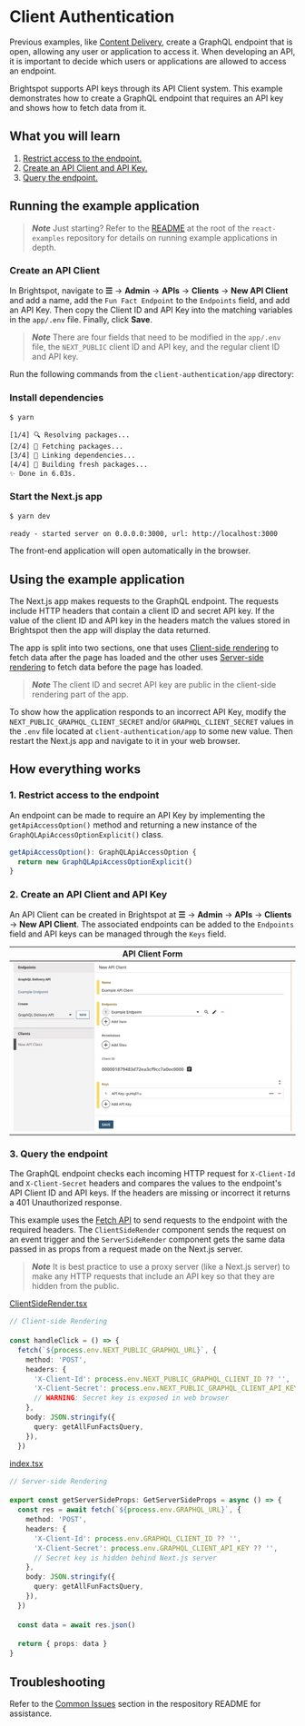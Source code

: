 # Client Authentication

Previous examples, like [Content Delivery](https://github.com/brightspot/react-examples/tree/main/content-delivery), create a GraphQL endpoint that is open, allowing any user or application to access it. When developing an API, it is important to decide which users or applications are allowed to access an endpoint.

Brightspot supports API keys through its API Client system. This example demonstrates how to create a GraphQL endpoint that requires an API key and shows how to fetch data from it.

## What you will learn

1. [Restrict access to the endpoint.](#1-restrict-access-to-the-endpoint)
2. [Create an API Client and API Key.](#2-create-an-api-client-and-api-key)
3. [Query the endpoint.](#3-query-the-endpoint)

## Running the example application

> **_Note_** Just starting? Refer to the [README](/README.md) at the root of the `react-examples` repository for details on running example applications in depth.

### Create an API Client

In Brightspot, navigate to **☰** &rarr; **Admin** &rarr; **APIs** &rarr; **Clients** &rarr; **New API Client** and add a name, add the `Fun Fact Endpoint` to the `Endpoints` field, and add an API Key. Then copy the Client ID and API Key into the matching variables in the `app/.env` file. Finally, click **Save**.

> **_Note_** There are four fields that need to be modified in the `app/.env` file, the `NEXT_PUBLIC` client ID and API key, and the regular client ID and API key.

Run the following commands from the `client-authentication/app` directory:

### Install dependencies

```sh
$ yarn
```

```
[1/4] 🔍 Resolving packages...
[2/4] 🚚 Fetching packages...
[3/4] 🔗 Linking dependencies...
[4/4] 🔨 Building fresh packages...
✨ Done in 6.03s.
```

### Start the Next.js app

```sh
$ yarn dev
```

```
ready - started server on 0.0.0.0:3000, url: http://localhost:3000
```

The front-end application will open automatically in the browser.

## Using the example application

The Next.js app makes requests to the GraphQL endpoint. The requests include HTTP headers that contain a client ID and secret API key. If the value of the client ID and API key in the headers match the values stored in Brightspot then the app will display the data returned.

The app is split into two sections, one that uses [Client-side rendering](https://nextjs.org/docs/basic-features/data-fetching/overview) to fetch data after the page has loaded and the other uses [Server-side rendering](https://nextjs.org/docs/basic-features/data-fetching/get-server-side-props) to fetch data before the page has loaded.

> **_Note_** The client ID and secret API key are public in the client-side rendering part of the app.

To show how the application responds to an incorrect API Key, modify the `NEXT_PUBLIC_GRAPHQL_CLIENT_SECRET` and/or `GRAPHQL_CLIENT_SECRET` values in the `.env` file located at `client-authentication/app` to some new value. Then restart the Next.js app and navigate to it in your web browser.

## How everything works

### 1. Restrict access to the endpoint

An endpoint can be made to require an API Key by implementing the `getApiAccessOption()` method and returning a new instance of the `GraphQLApiAccessOptionExplicit()` class.

```ts
getApiAccessOption(): GraphQLApiAccessOption {
  return new GraphQLApiAccessOptionExplicit()
}
```

### 2. Create an API Client and API Key

An API Client can be created in Brightspot at **☰** &rarr; **Admin** &rarr; **APIs** &rarr; **Clients** &rarr; **New API Client**. The associated endpoints can be added to the `Endpoints` field and API keys can be managed through the `Keys` field.

| API Client Form                                                                               |
| --------------------------------------------------------------------------------------------- |
| <img width="600" alt="API Client Form" src="./brightspot/documentation/images/apiClient.png"> |

### 3. Query the endpoint

The GraphQL endpoint checks each incoming HTTP request for `X-Client-Id` and `X-Client-Secret` headers and compares the values to the endpoint's API Client ID and API keys. If the headers are missing or incorrect it returns a 401 Unauthorized response.

This example uses the [Fetch API](https://developer.mozilla.org/en-US/docs/Web/API/Fetch_API) to send requests to the endpoint with the required headers. The `ClientSideRender` component sends the request on an event trigger and the `ServerSideRender` component gets the same data passed in as props from a request made on the Next.js server.

> **_Note_** It is best practice to use a proxy server (like a Next.js server) to make any HTTP requests that include an API key so that they are hidden from the public.

[ClientSideRender.tsx](./app/components/ClientSideRender.tsx)

```ts
// Client-side Rendering

const handleClick = () => {
  fetch(`${process.env.NEXT_PUBLIC_GRAPHQL_URL}`, {
    method: 'POST',
    headers: {
      'X-Client-Id': process.env.NEXT_PUBLIC_GRAPHQL_CLIENT_ID ?? '',
      'X-Client-Secret': process.env.NEXT_PUBLIC_GRAPHQL_CLIENT_API_KEY ?? '',
      // WARNING: Secret key is exposed in web browser
    },
    body: JSON.stringify({
      query: getAllFunFactsQuery,
    }),
  })
```

[index.tsx](./app/pages/index.tsx)

```ts
// Server-side Rendering

export const getServerSideProps: GetServerSideProps = async () => {
  const res = await fetch(`${process.env.GRAPHQL_URL}`, {
    method: 'POST',
    headers: {
      'X-Client-Id': process.env.GRAPHQL_CLIENT_ID ?? '',
      'X-Client-Secret': process.env.GRAPHQL_CLIENT_API_KEY ?? '',
      // Secret key is hidden behind Next.js server
    },
    body: JSON.stringify({
      query: getAllFunFactsQuery,
    }),
  })

  const data = await res.json()

  return { props: data }
}
```

## Troubleshooting

Refer to the [Common Issues](/README.md) section in the respository README for assistance.
